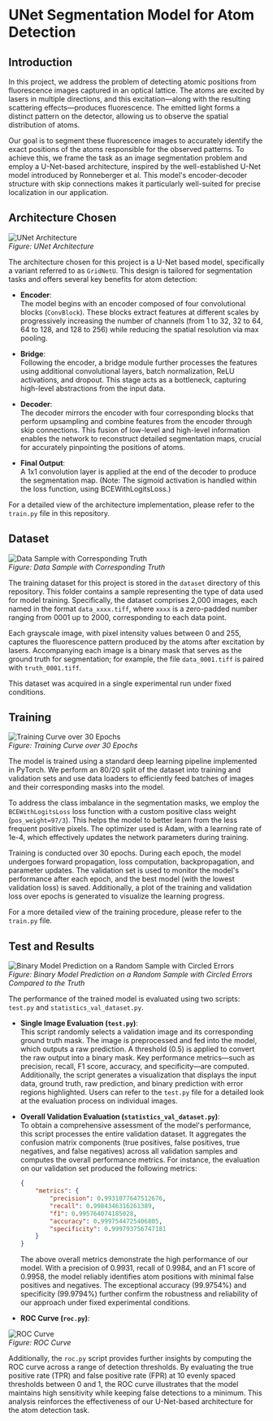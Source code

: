 
# UNet Segmentation Model for Atom Detection

## Introduction

In this project, we address the problem of detecting atomic positions from fluorescence images captured in an optical lattice. The atoms are excited by lasers in multiple directions, and this excitation—along with the resulting scattering effects—produces fluorescence. The emitted light forms a distinct pattern on the detector, allowing us to observe the spatial distribution of atoms.

Our goal is to segment these fluorescence images to accurately identify the exact positions of the atoms responsible for the observed patterns. To achieve this, we frame the task as an image segmentation problem and employ a U-Net-based architecture, inspired by the well-established U-Net model introduced by Ronneberger et al. This model's encoder-decoder structure with skip connections makes it particularly well-suited for precise localization in our application.

## Architecture Chosen

![UNet Architecture](assets/unet_architecture.png)  
*Figure: UNet Architecture*

The architecture chosen for this project is a U-Net based model, specifically a variant referred to as `GridNetU`. This design is tailored for segmentation tasks and offers several key benefits for atom detection:

- **Encoder**:  
  The model begins with an encoder composed of four convolutional blocks (`ConvBlock`). These blocks extract features at different scales by progressively increasing the number of channels (from 1 to 32, 32 to 64, 64 to 128, and 128 to 256) while reducing the spatial resolution via max pooling.

- **Bridge**:  
  Following the encoder, a bridge module further processes the features using additional convolutional layers, batch normalization, ReLU activations, and dropout. This stage acts as a bottleneck, capturing high-level abstractions from the input data.

- **Decoder**:  
  The decoder mirrors the encoder with four corresponding blocks that perform upsampling and combine features from the encoder through skip connections. This fusion of low-level and high-level information enables the network to reconstruct detailed segmentation maps, crucial for accurately pinpointing the positions of atoms.

- **Final Output**:  
  A 1x1 convolution layer is applied at the end of the decoder to produce the segmentation map. (Note: The sigmoid activation is handled within the loss function, using BCEWithLogitsLoss.)

For a detailed view of the architecture implementation, please refer to the `train.py` file in this repository.

## Dataset

![Data Sample with Corresponding Truth](assets/data_truth.png)  
*Figure: Data Sample with Corresponding Truth*

The training dataset for this project is stored in the `dataset` directory of this repository. This folder contains a sample representing the type of data used for model training. Specifically, the dataset comprises 2,000 images, each named in the format `data_xxxx.tiff`, where `xxxx` is a zero-padded number ranging from 0001 up to 2000, corresponding to each data point.

Each grayscale image, with pixel intensity values between 0 and 255, captures the fluorescence pattern produced by the atoms after excitation by lasers. Accompanying each image is a binary mask that serves as the ground truth for segmentation; for example, the file `data_0001.tiff` is paired with `truth_0001.tiff`.

This dataset was acquired in a single experimental run under fixed conditions.

## Training

![Training Curve over 30 Epochs](assets/training_validation_loss.png)  
*Figure: Training Curve over 30 Epochs*

The model is trained using a standard deep learning pipeline implemented in PyTorch. We perform an 80/20 split of the dataset into training and validation sets and use data loaders to efficiently feed batches of images and their corresponding masks into the model.

To address the class imbalance in the segmentation masks, we employ the `BCEWithLogitsLoss` loss function with a custom positive class weight (`pos_weight=97/3`). This helps the model to better learn from the less frequent positive pixels. The optimizer used is Adam, with a learning rate of 1e-4, which effectively updates the network parameters during training.

Training is conducted over 30 epochs. During each epoch, the model undergoes forward propagation, loss computation, backpropagation, and parameter updates. The validation set is used to monitor the model's performance after each epoch, and the best model (with the lowest validation loss) is saved. Additionally, a plot of the training and validation loss over epochs is generated to visualize the learning progress.

For a more detailed view of the training procedure, please refer to the `train.py` file.

## Test and Results

![Binary Model Prediction on a Random Sample with Circled Errors](assets/binary_predictions_werrors.png)  
*Figure: Binary Model Prediction on a Random Sample with Circled Errors Compared to the Truth*

The performance of the trained model is evaluated using two scripts: `test.py` and `statistics_val_dataset.py`.

- **Single Image Evaluation (`test.py`)**:  
  This script randomly selects a validation image and its corresponding ground truth mask. The image is preprocessed and fed into the model, which outputs a raw prediction. A threshold (0.5) is applied to convert the raw output into a binary mask. Key performance metrics—such as precision, recall, F1 score, accuracy, and specificity—are computed. Additionally, the script generates a visualization that displays the input data, ground truth, raw prediction, and binary prediction with error regions highlighted. Users can refer to the `test.py` file for a detailed look at the evaluation process on individual images.

- **Overall Validation Evaluation (`statistics_val_dataset.py`)**:  
  To obtain a comprehensive assessment of the model's performance, this script processes the entire validation dataset. It aggregates the confusion matrix components (true positives, false positives, true negatives, and false negatives) across all validation samples and computes the overall performance metrics. For instance, the evaluation on our validation set produced the following metrics:
  
  ```json
  {
      "metrics": {
          "precision": 0.9931077647512676,
          "recall": 0.9984346316261389,
          "f1": 0.995764074185028,
          "accuracy": 0.9997544725406805,
          "specificity": 0.999793756747181
      }
  }
  ```
  
  The above overall metrics demonstrate the high performance of our model. With a precision of 0.9931, recall of 0.9984, and an F1 score of 0.9958, the model reliably identifies atom positions with minimal false positives and negatives. The exceptional accuracy (99.9754%) and specificity (99.9794%) further confirm the robustness and reliability of our approach under fixed experimental conditions.

- **ROC Curve (`roc.py`)**:

![ROC Curve](assets/roc_curve.png)  
*Figure: ROC Curve*

Additionally, the `roc.py` script provides further insights by computing the ROC curve across a range of detection thresholds. By evaluating the true positive rate (TPR) and false positive rate (FPR) at 10 evenly spaced thresholds between 0 and 1, the ROC curve illustrates that the model maintains high sensitivity while keeping false detections to a minimum. This analysis reinforces the effectiveness of our U-Net-based architecture for the atom detection task.
